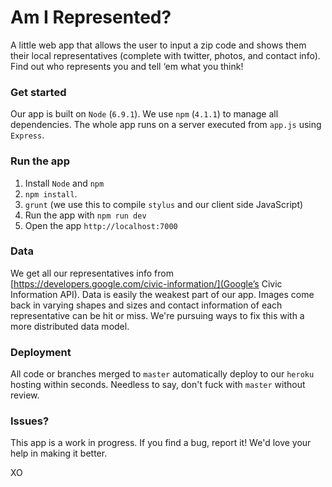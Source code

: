 # Am I Represented?

A little web app that allows the user to input a zip code and shows them their local representatives (complete with twitter, photos, and contact info). Find out who represents you and tell ‘em what you think!

### Get started

Our app is built on `Node` (`6.9.1`). We use `npm` (`4.1.1`) to manage all dependencies. The whole app runs on a server executed from `app.js` using `Express`.

### Run the app

1. Install `Node` and `npm`
2. `npm install`.
3. `grunt` (we use this to compile `stylus` and our client side JavaScript)
4. Run the app with `npm run dev`
5. Open the app `http://localhost:7000`

### Data

We get all our representatives info from [https://developers.google.com/civic-information/](Google’s Civic Information API). Data is easily the weakest part of our app. Images come back in varying shapes and sizes and contact information of each representative can be hit or miss. We're pursuing ways to fix this with a more distributed data model.

### Deployment

All code or branches merged to `master` automatically deploy to our `heroku` hosting within seconds. Needless to say, don't fuck with `master` without review.

### Issues?

This app is a work in progress. If you find a bug, report it! We'd love your help in making it better.

XO
